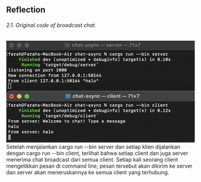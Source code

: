 ## Reflection
###### 2.1. Original code of broadcast chat.
![2.1](assets/images/2.1.png)
Setelah menjalankan cargo run --bin server dan setiap klien dijalankan dengan  cargo run --bin client, terlihat bahwa setiap client dan juga server menerima chat broadcast dari semua client. Setiap kali seorang client mengetikkan pesan di command line, pesan tersebut akan dikirim ke server dan server akan meneruskannya ke semua client yang terhubung.